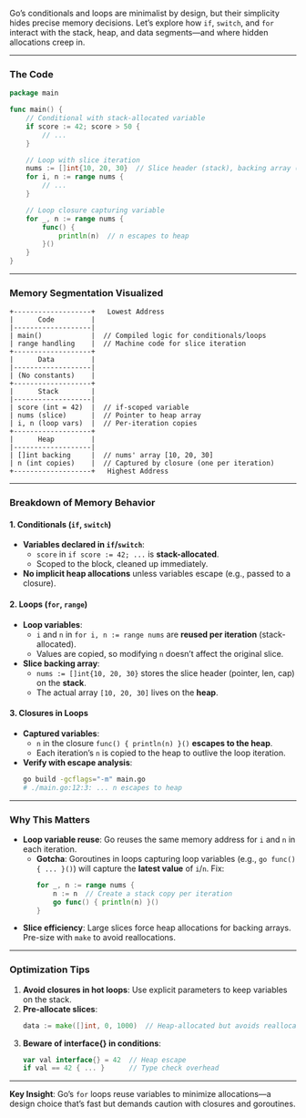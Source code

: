 Go’s conditionals and loops are minimalist by design, but their simplicity hides precise memory decisions. Let’s explore how `if`, `switch`, and `for` interact with the stack, heap, and data segments—and where hidden allocations creep in.  

---

### **The Code**  
```go  
package main  

func main() {  
    // Conditional with stack-allocated variable  
    if score := 42; score > 50 {  
        // ...  
    }  

    // Loop with slice iteration  
    nums := []int{10, 20, 30}  // Slice header (stack), backing array (heap)  
    for i, n := range nums {  
        // ...  
    }  

    // Loop closure capturing variable  
    for _, n := range nums {  
        func() {  
            println(n)  // n escapes to heap  
        }()  
    }  
}  
```  

---

### **Memory Segmentation Visualized**  
```  
+-------------------+   Lowest Address  
|      Code         |  
|-------------------|  
| main()            |  // Compiled logic for conditionals/loops  
| range handling    |  // Machine code for slice iteration  
+-------------------+  
|      Data         |  
|-------------------|  
| (No constants)    |  
+-------------------+  
|      Stack        |  
|-------------------|  
| score (int = 42)  |  // if-scoped variable  
| nums (slice)      |  // Pointer to heap array  
| i, n (loop vars)  |  // Per-iteration copies  
+-------------------+  
|      Heap         |  
|-------------------|  
| []int backing     |  // nums' array [10, 20, 30]  
| n (int copies)    |  // Captured by closure (one per iteration)  
+-------------------+   Highest Address  
```  

---

### **Breakdown of Memory Behavior**  
#### **1. Conditionals (`if`, `switch`)**  
- **Variables declared in `if`/`switch`**:  
  - `score` in `if score := 42; ...` is **stack-allocated**.  
  - Scoped to the block, cleaned up immediately.  
- **No implicit heap allocations** unless variables escape (e.g., passed to a closure).  

#### **2. Loops (`for`, `range`)**  
- **Loop variables**:  
  - `i` and `n` in `for i, n := range nums` are **reused per iteration** (stack-allocated).  
  - Values are copied, so modifying `n` doesn’t affect the original slice.  
- **Slice backing array**:  
  - `nums := []int{10, 20, 30}` stores the slice header (pointer, len, cap) on the **stack**.  
  - The actual array `[10, 20, 30]` lives on the **heap**.  

#### **3. Closures in Loops**  
- **Captured variables**:  
  - `n` in the closure `func() { println(n) }()` **escapes to the heap**.  
  - Each iteration’s `n` is copied to the heap to outlive the loop iteration.  
- **Verify with escape analysis**:  
  ```bash  
  go build -gcflags="-m" main.go  
  # ./main.go:12:3: ... n escapes to heap  
  ```  

---

### **Why This Matters**  
- **Loop variable reuse**: Go reuses the same memory address for `i` and `n` in each iteration.  
  - **Gotcha**: Goroutines in loops capturing loop variables (e.g., `go func() { ... }()`) will capture the **latest value** of `i`/`n`. Fix:  
    ```go  
    for _, n := range nums {  
        n := n  // Create a stack copy per iteration  
        go func() { println(n) }()  
    }  
    ```  
- **Slice efficiency**: Large slices force heap allocations for backing arrays. Pre-size with `make` to avoid reallocations.  

---

### **Optimization Tips**  
1. **Avoid closures in hot loops**: Use explicit parameters to keep variables on the stack.  
2. **Pre-allocate slices**:  
   ```go  
   data := make([]int, 0, 1000)  // Heap-allocated but avoids reallocations  
   ```  
3. **Beware of interface{} in conditions**:  
   ```go  
   var val interface{} = 42  // Heap escape  
   if val == 42 { ... }      // Type check overhead  
   ```  

---

**Key Insight**: Go’s `for` loops reuse variables to minimize allocations—a design choice that’s fast but demands caution with closures and goroutines.